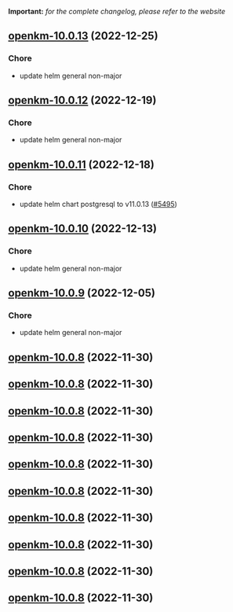**Important:**
*for the complete changelog, please refer to the website*




## [openkm-10.0.13](https://github.com/truecharts/charts/compare/openkm-10.0.12...openkm-10.0.13) (2022-12-25)

### Chore

- update helm general non-major
  
  


## [openkm-10.0.12](https://github.com/truecharts/charts/compare/openkm-10.0.11...openkm-10.0.12) (2022-12-19)

### Chore

- update helm general non-major
  
  


## [openkm-10.0.11](https://github.com/truecharts/charts/compare/openkm-10.0.10...openkm-10.0.11) (2022-12-18)

### Chore

- update helm chart postgresql to v11.0.13 ([#5495](https://github.com/truecharts/charts/issues/5495))
  
  


## [openkm-10.0.10](https://github.com/truecharts/charts/compare/openkm-10.0.9...openkm-10.0.10) (2022-12-13)

### Chore

- update helm general non-major
  
  


## [openkm-10.0.9](https://github.com/truecharts/charts/compare/openkm-10.0.8...openkm-10.0.9) (2022-12-05)

### Chore

- update helm general non-major
  
  


## [openkm-10.0.8](https://github.com/truecharts/charts/compare/openkm-10.0.6...openkm-10.0.8) (2022-11-30)




## [openkm-10.0.8](https://github.com/truecharts/charts/compare/openkm-10.0.6...openkm-10.0.8) (2022-11-30)




## [openkm-10.0.8](https://github.com/truecharts/charts/compare/openkm-10.0.6...openkm-10.0.8) (2022-11-30)




## [openkm-10.0.8](https://github.com/truecharts/charts/compare/openkm-10.0.6...openkm-10.0.8) (2022-11-30)




## [openkm-10.0.8](https://github.com/truecharts/charts/compare/openkm-10.0.6...openkm-10.0.8) (2022-11-30)




## [openkm-10.0.8](https://github.com/truecharts/charts/compare/openkm-10.0.6...openkm-10.0.8) (2022-11-30)




## [openkm-10.0.8](https://github.com/truecharts/charts/compare/openkm-10.0.6...openkm-10.0.8) (2022-11-30)




## [openkm-10.0.8](https://github.com/truecharts/charts/compare/openkm-10.0.6...openkm-10.0.8) (2022-11-30)




## [openkm-10.0.8](https://github.com/truecharts/charts/compare/openkm-10.0.6...openkm-10.0.8) (2022-11-30)




## [openkm-10.0.8](https://github.com/truecharts/charts/compare/openkm-10.0.6...openkm-10.0.8) (2022-11-30)


